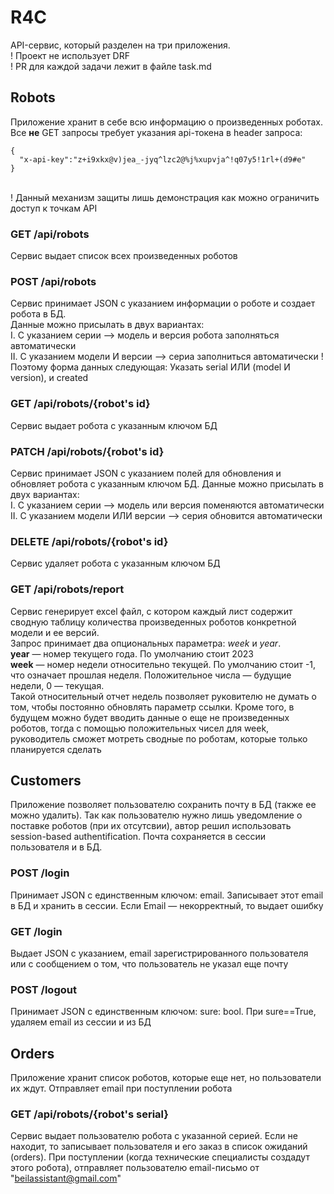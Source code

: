 # R4C
API-сервис, который разделен на три приложения.
<br />
! Проект не использует DRF
<br />
! PR для каждой задачи лежит в файле task.md

## Robots
Приложение хранит в себе всю информацию о произведенных роботах.
Все **не** GET запросы требует указания api-токена в header запроса:
```
{
  "x-api-key":"z+i9xkx@v)jea_-jyq^lzc2@%j%xupvja^!q07y5!1rl+(d9#e"
}
```
<br />
! Данный механизм защиты лишь демонстрация как можно ограничить доступ к точкам API

### GET /api/robots
Сервис выдает список всех произведенных роботов

### POST /api/robots
Сервис принимает JSON с указанием информации о роботе и создает робота в БД.
<br />
Данные можно присылать в двух вариантах:
<br />
I. C указанием серии --> модель и версия робота заполняться автоматически
<br />
II. С указанием модели И версии --> сериа заполниться автоматически
!Поэтому форма данных следующая: Указать serial ИЛИ (model И version), и created

### GET /api/robots/{robot's id}
Сервис выдает робота с указанным ключом БД

### PATCH /api/robots/{robot's id}
Сервис принимает JSON с указанием полей для обновления и обновляет робота с указанным ключом БД.
Данные можно присылать в двух вариантах:
<br />
I. С указанием серии --> модель или версия поменяются автоматически
<br />
II. С указанием модели ИЛИ версии --> серия обновится автоматически

### DELETE /api/robots/{robot's id}
Сервис удаляет робота с указанным ключом БД

### GET /api/robots/report
Сервис генерирует excel файл, с котором каждый лист содержит сводную таблицу количества произведенных роботов конкретной модели и ее версий.
<br />
Запрос принимает два опциональных параметра: *week* и *year*.
<br />
**year** — номер текущего года. По умолчанию стоит 2023
<br />
**week** — номер недели относительно текущей. По умолчанию стоит -1, что означает прошлая неделя. Положительное числа — будущие недели, 0 — текущая.
<br />
Такой относительный отчет недель позволяет руковителю не думать о том, чтобы постоянно обновлять параметр ссылки.
Кроме того, в будущем можно будет вводить данные о еще не произведенных роботов, тогда с помощью положительных чисел для week, руководитель сможет мотреть сводные по роботам, которые только планируется сделать

## Customers
Приложение позволяет пользователю сохранить почту в БД (также ее можно удалить).
Так как пользователю нужно лишь уведомление о поставке роботов (при их отсутсвии), автор решил использовать session-based authentification.
Почта сохраняется в сессии пользователя и в БД.

### POST /login
Принимает JSON с единственным ключом: email. Записывает этот email в БД и хранить в сессии. Если Email — некорректный, то выдает ошибку

### GET /login
Выдает JSON с указанием, email зарегистрированного пользователя или c сообщением о том, что пользователь не указал еще почту

### POST /logout
Принимает JSON с единственным ключом: sure: bool. При sure==True, удаляем email из сессии и из БД

## Orders
Приложение хранит список роботов, которые еще нет, но пользователи их ждут. Отправляет email при поступлении робота

### GET /api/robots/{robot's serial}
Сервис выдает пользователю робота с указанной серией. Если не находит, то записывает пользователя и его заказ в список ожиданий (orders).
При поступлении (когда технические специалисты создадут этого робота), отправляет пользователю email-письмо от "beilassistant@gmail.com"

